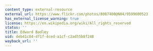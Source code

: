 ```yaml
---
content_type: external-resource
external_url: https://www.flickr.com/photos/8087400@N04/9599600523
has_external_license_warning: true
license: https://en.wikipedia.org/wiki/All_rights_reserved
status: ''
title: Edward Badley
uid: 4eb41c84-df1f-4ced-a1cf-c2ad55b8f248
wayback_url: ''
---
```

